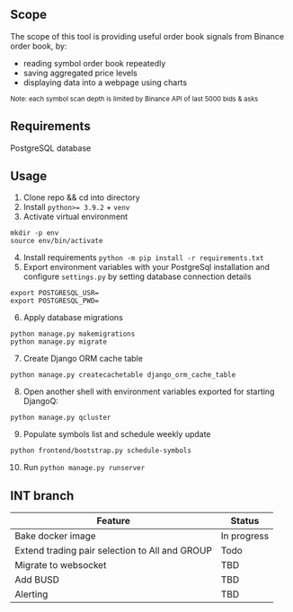 ## Scope
The scope of this tool is providing useful order book signals from Binance order book, by:
- reading symbol order book repeatedly
- saving aggregated price levels
- displaying data into a webpage using charts

<sub>Note: each symbol scan depth is limited by Binance API of last 5000 bids & asks</sub>

## Requirements
PostgreSQL database


## Usage
1. Clone repo && cd into directory
2. Install `python>= 3.9.2` + `venv`
3. Activate virtual environment
```
mkdir -p env
source env/bin/activate
```
4. Install requirements `python -m pip install -r requirements.txt`
5. Export environment variables with your PostgreSql installation and configure `settings.py` by setting database connection details
```
export POSTGRESQL_USR=
export POSTGRESQL_PWD=
```
6. Apply database migrations
```
python manage.py makemigrations
python manage.py migrate
```
7. Create Django ORM cache table
```
python manage.py createcachetable django_orm_cache_table
```
8. Open another shell with environment variables exported for starting DjangoQ:
```
python manage.py qcluster
```
9. Populate symbols list and schedule weekly update
```
python frontend/bootstrap.py schedule-symbols
```
10. Run `python manage.py runserver`


## INT branch
| Feature      | Status |
| ----------- | ----------- |
| Bake docker image       | In progress       |
| Extend trading pair selection to All and GROUP   | Todo        |
| Migrate to websocket     | TBD       |
| Add BUSD     | TBD       |
| Alerting     | TBD       |
